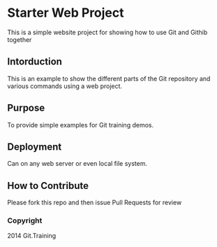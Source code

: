 # Starter Web Project

This is a simple website project for showing how to use Git and Githib together

## Intorduction

This is an example to show the different parts of the Git repository and various commands using a web project.

## Purpose

To provide simple examples for Git training demos.

## Deployment

Can on any web server or even local file system.

## How to Contribute

Please fork this repo and then issue Pull Requests for review	

### Copyright

2014 Git.Training
